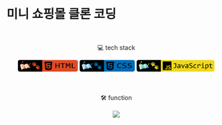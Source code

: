 # 미니 쇼핑몰 클론 코딩
<br/>
<p align="center">💻 tech stack</p>
<p align="center">
    <img src="https://github.com/seol-yu/TIL/blob/master/images/html-badge-logo.png?raw=true" height=30 />
    <img src="https://github.com/seol-yu/TIL/blob/master/images/css-badge-logo.png?raw=true" height=30 />
    <img src="https://github.com/seol-yu/TIL/blob/master/images/javascript-badge-logo.png?raw=true" height=30 />
</p>
<br/>
<p align="center">🛠 function</p>
<p align="center">
    <img src="https://github.com/seol-yu/TIL/blob/master/JavaScript/Mini-Shopping/img/mini-shopping.gif?raw=true" align="center" />
</p>